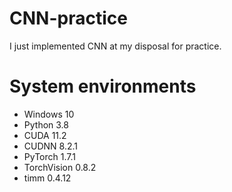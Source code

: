 # CNN-practice
I just implemented CNN at my disposal for practice.


# System environments
* Windows 10
* Python 3.8
* CUDA 11.2
* CUDNN 8.2.1 
* PyTorch 1.7.1
* TorchVision 0.8.2
* timm 0.4.12
